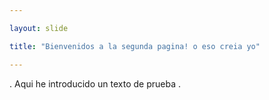 ```yaml
---

layout: slide

title: "Bienvenidos a la segunda pagina! o eso creia yo"

---
```

.
Aqui he introducido un texto de prueba
.


